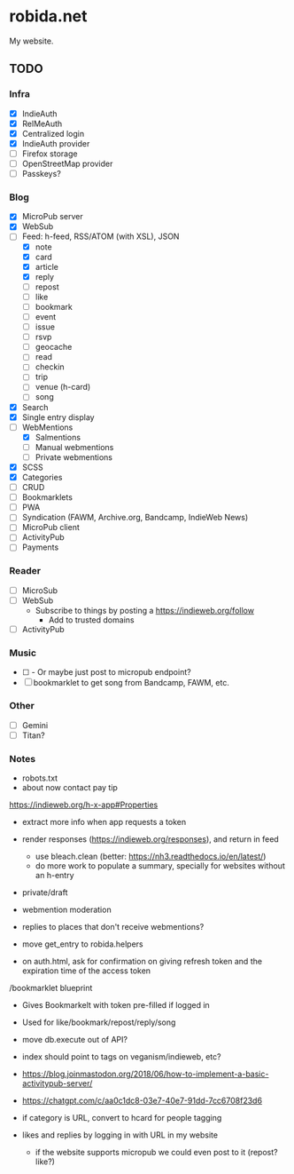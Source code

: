 # robida.net

My website.

## TODO

### Infra

- [X] IndieAuth
- [X] RelMeAuth
- [X] Centralized login
- [X] IndieAuth provider
- [ ] Firefox storage
- [ ] OpenStreetMap provider
- [ ] Passkeys?

### Blog

- [X] MicroPub server
- [X] WebSub
- [ ] Feed: h-feed, RSS/ATOM (with XSL), JSON
  - [X] note
  - [X] card
  - [X] article
  - [X] reply
  - [ ] repost
  - [ ] like
  - [ ] bookmark
  - [ ] event
  - [ ] issue
  - [ ] rsvp
  - [ ] geocache
  - [ ] read
  - [ ] checkin
  - [ ] trip
  - [ ] venue (h-card)
  - [ ] song
- [X] Search
- [X] Single entry display
- [ ] WebMentions
  - [X] Salmentions
  - [ ] Manual webmentions
  - [ ] Private webmentions
- [X] SCSS
- [X] Categories
- [ ] CRUD
- [ ] Bookmarklets
- [ ] PWA
- [ ] Syndication (FAWM, Archive.org, Bandcamp, IndieWeb News)
- [ ] MicroPub client
- [ ] ActivityPub
- [ ] Payments

### Reader

- [ ] MicroSub
- [ ] WebSub
  - Subscribe to things by posting a https://indieweb.org/follow
    - Add to trusted domains
- [ ] ActivityPub

### Music

- [ ] <link rel="music-collection" />
    - Or maybe just post to micropub endpoint?
- [ ] bookmarklet to get song from Bandcamp, FAWM, etc.

### Other

- [ ] Gemini
- [ ] Titan?

### Notes

- robots.txt
- about now contact pay tip

https://indieweb.org/h-x-app#Properties
- extract more info when app requests a token

- render responses (https://indieweb.org/responses), and return in feed
    - use bleach.clean (better: https://nh3.readthedocs.io/en/latest/)
    - do more work to populate a summary, specially for websites without an h-entry

- private/draft

- webmention moderation
- replies to places that don't receive webmentions?

- move get_entry to robida.helpers
- on auth.html, ask for confirmation on giving refresh token and the expiration time of the access token

/bookmarklet blueprint
- Gives Bookmarkelt with token pre-filled if logged in
- Used for like/bookmark/repost/reply/song

- move db.execute out of API?
- index should point to tags on veganism/indieweb, etc?
- https://blog.joinmastodon.org/2018/06/how-to-implement-a-basic-activitypub-server/
- https://chatgpt.com/c/aa0c1dc8-03e7-40e7-91dd-7cc6708f23d6
- if category is URL, convert to hcard for people tagging
- likes and replies by logging in with URL in my website
    - if the website supports micropub we could even post to it (repost? like?)
